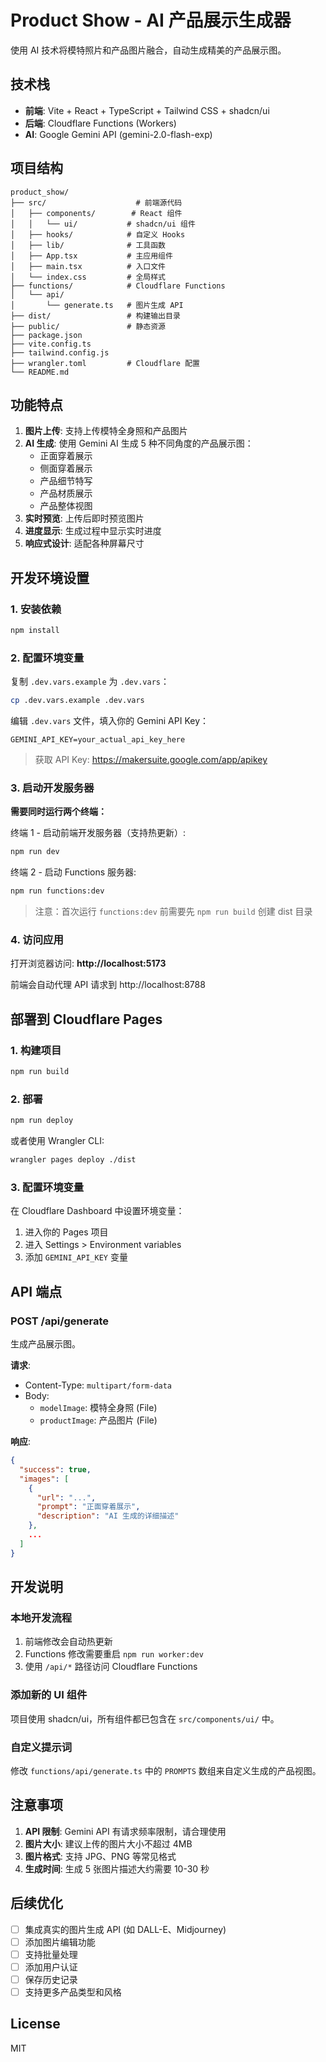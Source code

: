 # Product Show - AI 产品展示生成器

使用 AI 技术将模特照片和产品图片融合，自动生成精美的产品展示图。

## 技术栈

- **前端**: Vite + React + TypeScript + Tailwind CSS + shadcn/ui
- **后端**: Cloudflare Functions (Workers)
- **AI**: Google Gemini API (gemini-2.0-flash-exp)

## 项目结构

```
product_show/
├── src/                    # 前端源代码
│   ├── components/        # React 组件
│   │   └── ui/           # shadcn/ui 组件
│   ├── hooks/            # 自定义 Hooks
│   ├── lib/              # 工具函数
│   ├── App.tsx           # 主应用组件
│   ├── main.tsx          # 入口文件
│   └── index.css         # 全局样式
├── functions/            # Cloudflare Functions
│   └── api/
│       └── generate.ts   # 图片生成 API
├── dist/                 # 构建输出目录
├── public/               # 静态资源
├── package.json
├── vite.config.ts
├── tailwind.config.js
├── wrangler.toml         # Cloudflare 配置
└── README.md
```

## 功能特点

1. **图片上传**: 支持上传模特全身照和产品图片
2. **AI 生成**: 使用 Gemini AI 生成 5 种不同角度的产品展示图：
   - 正面穿着展示
   - 侧面穿着展示
   - 产品细节特写
   - 产品材质展示
   - 产品整体视图
3. **实时预览**: 上传后即时预览图片
4. **进度显示**: 生成过程中显示实时进度
5. **响应式设计**: 适配各种屏幕尺寸

## 开发环境设置

### 1. 安装依赖

```bash
npm install
```

### 2. 配置环境变量

复制 `.dev.vars.example` 为 `.dev.vars`：

```bash
cp .dev.vars.example .dev.vars
```

编辑 `.dev.vars` 文件，填入你的 Gemini API Key：

```
GEMINI_API_KEY=your_actual_api_key_here
```

> 获取 API Key: https://makersuite.google.com/app/apikey

### 3. 启动开发服务器

**需要同时运行两个终端：**

终端 1 - 启动前端开发服务器（支持热更新）:

```bash
npm run dev
```

终端 2 - 启动 Functions 服务器:

```bash
npm run functions:dev
```

> 注意：首次运行 `functions:dev` 前需要先 `npm run build` 创建 dist 目录

### 4. 访问应用

打开浏览器访问: **http://localhost:5173**

前端会自动代理 API 请求到 http://localhost:8788

## 部署到 Cloudflare Pages

### 1. 构建项目

```bash
npm run build
```

### 2. 部署

```bash
npm run deploy
```

或者使用 Wrangler CLI:

```bash
wrangler pages deploy ./dist
```

### 3. 配置环境变量

在 Cloudflare Dashboard 中设置环境变量：

1. 进入你的 Pages 项目
2. 进入 Settings > Environment variables
3. 添加 `GEMINI_API_KEY` 变量

## API 端点

### POST /api/generate

生成产品展示图。

**请求**:

- Content-Type: `multipart/form-data`
- Body:
  - `modelImage`: 模特全身照 (File)
  - `productImage`: 产品图片 (File)

**响应**:

```json
{
  "success": true,
  "images": [
    {
      "url": "...",
      "prompt": "正面穿着展示",
      "description": "AI 生成的详细描述"
    },
    ...
  ]
}
```

## 开发说明

### 本地开发流程

1. 前端修改会自动热更新
2. Functions 修改需要重启 `npm run worker:dev`
3. 使用 `/api/*` 路径访问 Cloudflare Functions

### 添加新的 UI 组件

项目使用 shadcn/ui，所有组件都已包含在 `src/components/ui/` 中。

### 自定义提示词

修改 `functions/api/generate.ts` 中的 `PROMPTS` 数组来自定义生成的产品视图。

## 注意事项

1. **API 限制**: Gemini API 有请求频率限制，请合理使用
2. **图片大小**: 建议上传的图片大小不超过 4MB
3. **图片格式**: 支持 JPG、PNG 等常见格式
4. **生成时间**: 生成 5 张图片描述大约需要 10-30 秒

## 后续优化

- [ ] 集成真实的图片生成 API (如 DALL-E、Midjourney)
- [ ] 添加图片编辑功能
- [ ] 支持批量处理
- [ ] 添加用户认证
- [ ] 保存历史记录
- [ ] 支持更多产品类型和风格

## License

MIT
